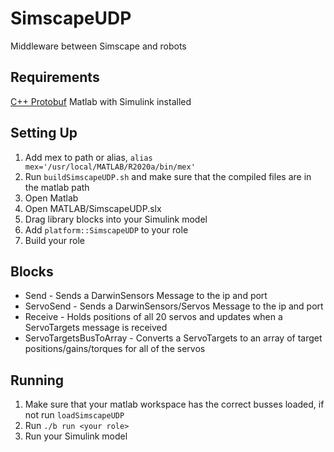 # SimscapeUDP
Middleware between Simscape and robots

## Requirements
[C++ Protobuf](https://github.com/protocolbuffers/protobuf/tree/master/src)
Matlab with Simulink installed 

## Setting Up
1. Add mex to path or alias, `alias mex='/usr/local/MATLAB/R2020a/bin/mex'`
2. Run `buildSimscapeUDP.sh` and make sure that the compiled files are in the matlab path
3. Open Matlab
4. Open MATLAB/SimscapeUDP.slx
5. Drag library blocks into your Simulink model
6. Add `platform::SimscapeUDP` to your role
7. Build your role

## Blocks
* Send - Sends a DarwinSensors Message to the ip and port
* ServoSend - Sends a DarwinSensors/Servos Message to the ip and port
* Receive - Holds positions of all 20 servos and updates when a ServoTargets message is received
* ServoTargetsBusToArray - Converts a ServoTargets to an array of target positions/gains/torques for all of the servos

## Running
1. Make sure that your matlab workspace has the correct busses loaded, if not run `loadSimscapeUDP`
2. Run `./b run <your role>`
3. Run your Simulink model
